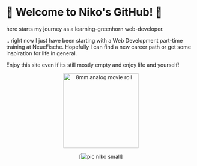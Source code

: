 #  :hibiscus: Welcome to Niko's GitHub! :cherry_blossom:

here starts my journey as a learning-greenhorn web-developer.

  .. right now I just have been starting with a Web Development part-time training at NeueFische.
Hopefully I can find a new career path or get some inspiration for life in general.

Enjoy this site even if its still mostly empty and enjoy life and yourself!
<div align="center">
<img src="https://github.com/NikCrmr/-NikCrmr/assets/148204632/ea5e490b-d6be-4bec-9b7e-cc8cf1e911b8" alt="8mm analog movie roll" width="200px">


[![pic niko small](https://github.com/NikCrmr/-NikCrmr/assets/148204632/e5a11f0d-873a-4651-b5e3-740987b9c832 "Bild von Niko")]



<div>
  </a>
  </div>
  </div>

